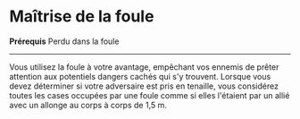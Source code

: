 # Maîtrise de la foule

<p><span id="ctl00_MainContent_DetailedOutput"><strong>Prérequis</strong> Perdu dans la foule<br></span></p>
<hr>
<p>Vous utilisez la foule à votre avantage, empêchant vos ennemis de prêter attention aux potentiels dangers cachés qui s'y trouvent. Lorsque vous devez déterminer si votre adversaire est pris en tenaille, vous considérez toutes les cases occupées par une foule comme si elles l'étaient par un allié avec un allonge au corps à corps de 1,5 m.&nbsp;</p>
